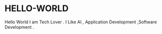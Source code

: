 # HELLO-WORLD
Hello World
I am Tech Lover . 
I Like AI , Application Development ,Software Development .
